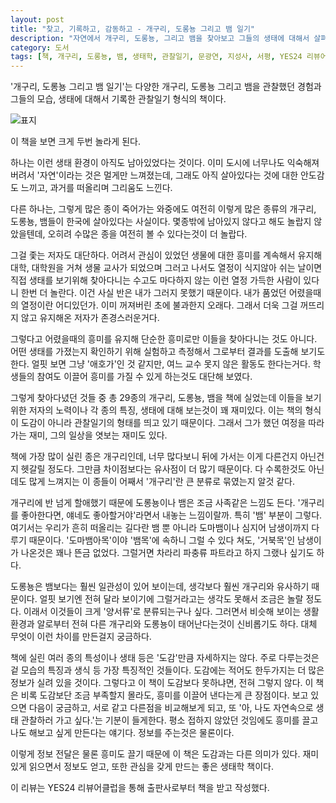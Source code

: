 ```yaml
---
layout: post
title: "찾고, 기록하고, 감동하고 - 개구리, 도롱뇽 그리고 뱀 일기"
description: "자연에서 개구리, 도롱뇽, 그리고 뱀을 찾아보고 그들의 생태에 대해서 살펴보는, 마치 일기같은 책이다."
category: 도서
tags: [책, 개구리, 도롱뇽, 뱀, 생태학, 관찰일기, 문광연, 지성사, 서평, YES24 리뷰어클럽]
---
```


'개구리, 도롱뇽 그리고 뱀 일기'는 다양한 개구리, 도롱뇽 그리고 뱀을 관찰했던 경험과
그들의 모습, 생태에 대해서 기록한 관찰일기 형식의 책이다.

![표지](https://lh3.googleusercontent.com/-Dbh8x9cHfMk/WcpfUGMp1bI/AAAAAAAAX64/MWvSu0jYR4QlX8eT7gD5R9PHr-HVtFlugCE0YBhgL/s480/frog-salamander-and-snake-diary-book.jpg)

이 책을 보면 크게 두번 놀라게 된다.

하나는 이런 생태 환경이 아직도 남아있었다는 것이다.
이미 도시에 너무나도 익숙해져 버려서 '자연'이라는 것은 멀게만 느껴졌는데,
그래도 아직 살아있다는 것에 대한 안도감도 느끼고,
과거를 떠올리며 그리움도 느낀다.

다른 하나는,
그렇게 많은 종이 죽어가는 와중에도
여전히 이렇게 많은 종류의 개구리, 도롱뇽, 뱀들이
한국에 살아있다는 사실이다.
몇종밖에 남아있지 않다고 해도 놀랍지 않았을텐데,
오히려 수많은 종을 여전히 볼 수 있다는것이 더 놀랍다.

그걸 좇는 저자도 대단하다.
어려서 관심이 있었던 생물에 대한 흥미를 계속해서 유지해
대학, 대학원을 거쳐 생물 교사가 되었으며
그러고 나서도 열정이 식지않아 쉬는 날이면 직접 생태를 보기위해 찾아다니는 수고도 마다하지 않는
이런 열정 가득한 사람이 있다니 한번 더 놀란다.
이건 사실 반은 내가 그러지 못했기 때문이다.
내가 품었던 어렸을때의 열정이란 어디있던가.
이미 꺼져버린 초에 불과한지 오래다.
그래서 더욱 그걸 꺼뜨리지 않고 유지해온 저자가 존경스러운거다.

그렇다고 어렸을때의 흥미를 유지해
단순한 흥미로만 이들을 찾아다니는 것도 아니다.
어떤 생태를 가졌는지 확인하기 위해 실험하고 측정해서 그로부터 결과를 도출해 보기도 한다.
얼핏 보면 그냥 '애호가'인 것 같지만, 여느 교수 못지 않은 활동도 한다는거다.
학생들의 참여도 이끌어 흥미를 가질 수 있게 하는것도 대단해 보였다.

그렇게 찾아다녔던 것들 중
총 29종의 개구리, 도롱뇽, 뱀을 책에 실었는데
이들을 보기 위한 저자의 노력이나 각 종의 특징, 생태에 대해 보는것이 꽤 재미있다.
이는 책의 형식이 도감이 아니라 관찰일기의 형태를 띄고 있기 때문이다.
그래서 그가 했던 여정을 따라가는 재미, 그의 일상을 엿보는 재미도 있다.

책에 가장 많이 실린 종은 개구리인데,
너무 많다보니 뒤에 가서는 이게 다른건지 아닌건지 헷갈릴 정도다.
그만큼 차이점보다는 유사점이 더 많기 때문이다.
다 수록한것도 아닌데도 많게 느껴지는 이 종들이 어째서 '개구리'란 큰 분류로 묶였는지 알것 같다.

개구리에 반 넘게 할애했기 때문에
도롱뇽이나 뱀은 조금 사족같은 느낌도 든다.
'개구리를 좋아한다면, 얘네도 좋아할거야'라면서 내놓는 느낌이랄까.
특히 '뱀' 부분이 그렇다.
여기서는 우리가 흔히 떠올리는 길다란 뱀 뿐 아니라
도마뱀이나 심지어 남생이까지 다루기 때문이다.
'도마뱀아목'이야 '뱀목'에 속하니 그럴 수 있다 쳐도,
'거북목'인 남생이가 나온것은 꽤나 뜬금 없었다.
그럴거면 차라리 파충류 파트라고 하지 그랬나 싶기도 하다.

도롱뇽은 뱀보다는 훨씬 일관성이 있어 보이는데,
생각보다 훨씬 개구리와 유사하기 때문이다.
얼핏 보기엔 전혀 달라 보이기에 그럴거라고는 생각도 못해서 조금은 놀랄 정도다.
이래서 이것들이 크게 '양서류'로 분류되는구나 싶다.
그러면서 비슷해 보이는 생활 환경과 알로부터
전혀 다른 개구리와 도롱뇽이 태어난다는것이 신비롭기도 하다.
대체 무엇이 이런 차이를 만든걸지 궁금하다.

책에 실린 여러 종의 특성이나 생태 등은 '도감'만큼 자세하지는 않다.
주로 다루는것은 겉 모습의 특징과 생식 등 가장 특징적인 것들이다.
도감에는 적어도 한두가지는 더 많은 정보가 실려 있을 것이다.
그렇다고 이 책이 도감보다 못하냐면, 전혀 그렇지 않다.
이 책은 비록 도감보단 조금 부족할지 몰라도, 흥미를 이끌어 낸다는게 큰 장점이다.
보고 있으면 다음이 궁금하고,
서로 같고 다른점을 비교해보게 되고,
또 '아, 나도 자연속으로 생태 관찰하러 가고 싶다.'는 기분이 들게한다.
평소 접하지 않았던 것임에도 흥미를 끌고 나도 해보고 싶게 만든다는 얘기다.
정보를 주는것은 물론이다.

이렇게 정보 전달은 물론 흥미도 끌기 때문에 이 책은 도감과는 다른 의미가 있다.
재미있게 읽으면서 정보도 얻고, 또한 관심을 갖게 만드는
좋은 생태학 책이다.



<div class="im im-info">
이 리뷰는 YES24 리뷰어클럽을 통해 출판사로부터 책을 받고 작성했다.
</div>
